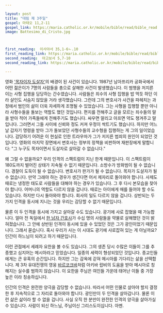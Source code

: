 ```yaml
---

layout: post
title: "대림 제 3주일"
gospel: 마태오 11,2-11
gospel_link: https://maria.catholic.or.kr/mobile/bible/read/bible_read.asp?m=2&n=147&p=11
image: Battesimo_di_Cristo.jpg



first_reading:  이사야서 35,1-6ㄴ.10
first_reading_link: https://maria.catholic.or.kr/mobile/bible/read/bible_read.asp?m=1&n=129&p=35
second_reading:  야고보서 5,7-10
second_reading_link: https://maria.catholic.or.kr/mobile/bible/read/bible_read.asp?m=2&n=166&p=5

---
```


영화 <a href="https://www.imdb.com/title/tt4627352/">'목자이자 도살자'</a>의
배경이 된 사건이 있습니다.
1987년 남아프리카 공화국에서 어떤 젊은이가
7명의 사람들을 총으로 살해한 사건이 발생했습니다.
이 범행을 저지른 이는 사형 집행을 담당하는 간수였습니다.
사람들은 죄수의 사형 집행을 밥 먹듯 하던 이라
살인도 서슴지
않았을 거라 생각했습니다.
그런데 그의 변호사가 사건을 파헤치는 과정에서
범인의 삶이 더욱 자세하게 조명될 수 있었습니다.
그는 사형을 집행할 뿐만 아니라
사형수들을 돌보는 역할도 했던 것입니다.
편지를 전해주고 글을 모르는 죄수들의 말을 받아 적어
가족들에게 전해주기도 했습니다.
싸우면 말리고 아프면 약도 챙겨주고 말입니다.
그러면서 그들 사이에 신뢰와 정도 커져
우정이 싹트기도 했습니다.
하지만 어느 날 갑자기 명령을 받아
그가 돌보았던 사형수들의 교수형을 집행하는 게
그의 일이었습니다.
감당하기 어려운 이 현실로 인한 트라우마가
그가 저지른 범죄의 원인이 되었던 것입니다.
영화의 마지막 장면에서 변호사는
정부의 정책을 비판하며 재판장에게 말합니다:
"그 누구도 목자이면서 도살자로 살아갈 수 없습니다."

왜 그럴 수 없을까요?
우리 인격의 스팩트럼이 지닌 한계 때문입니다.
이 스팩트럼이 180도까지 벌어진 상태가
지속될 수 없기 때문입니다.
소방수가 방화범이 될 수 없습니다.
경찰이 도둑이 될 수 없습니다.
변호사가 판가가 될 수 없습니다.
목자가 도살자가 될 수 없습니다.
만약 그래야 하는 경우가 생긴다면
어서 제자리로 돌아와야 합니다.
사제도 때로는 냉정한 태도로 사람들을 대해야 하는
경우가 있습니다.
그 후 다시 본모습을 찾아야 합니다.
어머니의 역할도 다르지 않을 겁니다.
때로는 아이에게 매를 들어야 할 수도 있습니다.
하지만 다시 돌아와야 합니다.
회사의 일도 다르지 않을 겁니다.
상반되는 두 가지 인격을 동시에 지니는 것을
우리는 감당할 수 없기 때문입니다.

물론 이 두 인격을 동시에 가지고 살아갈 수도 있습니다.
광기에 사로 잡혔을 때 가능합니다.
얼마 전 독일에서
<a href="https://en.wikipedia.org/wiki/Niels_H%C3%B6gel">한 남자 간호사</a>가
수십 명의 사람들을 약물로 살해했던 것이 밝혀졌습니다.
그 안에 상반된 인격이 동시에 있을 수 있었던 것은
그가 광인이었기 때문입니다.
그래서 묻습니다.
혹시 우리가 사는 이 시대도 광기에 사로잡혀 있는 게 아닐까요?
인간이 하느님이 되려고 하기 때문입니다.

이런 관점에서 세례자 요한을 볼 수도 있습니다.
그의 생존 당시 수많은 이들이 그를 추종했고
심지어는 메시아라고 믿었습니다.
일종의 세력이 형성되었던 것입니다.
종교인들에게는 큰 유혹의 순간입니다.
하지만 그는 감옥에 갇혀 메시아를 기다리는 삶을 선택합니다.
제 3차 유대전쟁의 영웅
<a href="https://ko.wikipedia.org/wiki/%EB%B0%94%EB%A5%B4_%EC%BD%94%ED%81%AC%EB%B0%94%EC%9D%98_%EB%82%9C">바르코크바</a>처럼
아키바 랍비의 도움을 받아 메시아로 칭해지는 실수를 범하지 않습니다.
이 요한을 주님은 여인들 가운데 태어난
이들 중 가장 높은 이라 칭송하십니다.

인간의 인격은 완전한 양극을 감당할 수 없습니다.
따라서 어떤 인물로
살아야 할지 결정한 후 지속적으로 그 자리로 돌아와야 합니다.
광인만이 두 인격을 살아갑니다.
물론 이런 삶은 삶이라 할 수 없을 겁니다.
사실 오직 한 분만이 완전한 인격의 양극을 살아가실 수 있습니다.
사람이 되신 하느님, 주님이신 그리스도이십니다. 아멘.
